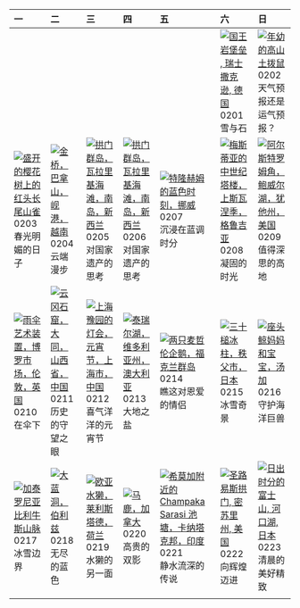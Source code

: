 | 一                                                                                                                                                                                                       | 二                                                                                                                                                                                             | 三                                                                                                                                                                                                      | 四                                                                                                                                                                                                | 五                                                                                                                                                                                                               | 六                                                                                                                                                                                                                                      | 日                                                                                                                                                                                            |
|:--------------------------------------------------------------------------------------------------------------------------------------------------------------------------------------------------------|:----------------------------------------------------------------------------------------------------------------------------------------------------------------------------------------------|:-------------------------------------------------------------------------------------------------------------------------------------------------------------------------------------------------------|:-------------------------------------------------------------------------------------------------------------------------------------------------------------------------------------------------|:----------------------------------------------------------------------------------------------------------------------------------------------------------------------------------------------------------------|:---------------------------------------------------------------------------------------------------------------------------------------------------------------------------------------------------------------------------------------|:---------------------------------------------------------------------------------------------------------------------------------------------------------------------------------------------|
|                                                                                                                                                                                                         |                                                                                                                                                                                               |                                                                                                                                                                                                        |                                                                                                                                                                                                  |                                                                                                                                                                                                                 | [![](https://www.bing.com/th?id=OHR.FestungKonigsteinElbsandsteingebirge_ZH-CN2192655745_320x240.jpg '国王岩堡垒 , 瑞士撒克逊, 德国')](https://www.bing.com/th?id=OHR.FestungKonigsteinElbsandsteingebirge_ZH-CN2192655745_UHD.jpg)<br>0201<br>雪与石 | [![](https://www.bing.com/th?id=OHR.AustriaMarmot_ZH-CN2303743586_320x240.jpg '年幼的高山土拨鼠')](https://www.bing.com/th?id=OHR.AustriaMarmot_ZH-CN2303743586_UHD.jpg)<br>0202<br>天气预报还是运气预报？      |
| [![](https://www.bing.com/th?id=OHR.BeginningofSpring25Y_ZH-CN7356156800_320x240.jpg '盛开的樱花树上的红头长尾山雀')](https://www.bing.com/th?id=OHR.BeginningofSpring25Y_ZH-CN7356156800_UHD.jpg)<br>0203<br>春光明媚的日子 | [![](https://www.bing.com/th?id=OHR.GoldenBridge_ZH-CN2910740727_320x240.jpg '金桥，巴拿山，岘港，越南')](https://www.bing.com/th?id=OHR.GoldenBridge_ZH-CN2910740727_UHD.jpg)<br>0204<br>云端漫步            | [![](https://www.bing.com/th?id=OHR.ScottishSheep_ZH-CN3051181797_320x240.jpg '拱门群岛，瓦拉里基海滩，南岛，新西兰')](https://www.bing.com/th?id=OHR.ScottishSheep_ZH-CN3051181797_UHD.jpg)<br>0205<br>对国家遗产的思考         | [![](https://www.bing.com/th?id=OHR.WhararikiBeach_ZH-CN7232913389_320x240.jpg '拱门群岛，瓦拉里基海滩，南岛，新西兰')](https://www.bing.com/th?id=OHR.WhararikiBeach_ZH-CN7232913389_UHD.jpg)<br>0206<br>对国家遗产的思考 | [![](https://www.bing.com/th?id=OHR.BlueNorway_ZH-CN7489077966_320x240.jpg '特隆赫姆的蓝色时刻，挪威')](https://www.bing.com/th?id=OHR.BlueNorway_ZH-CN7489077966_UHD.jpg)<br>0207<br>沉浸在蓝调时分                               | [![](https://www.bing.com/th?id=OHR.SnowySvaneti_ZH-CN7626153023_320x240.jpg '梅斯蒂亚的中世纪塔楼，上斯瓦涅季，格鲁吉亚')](https://www.bing.com/th?id=OHR.SnowySvaneti_ZH-CN7626153023_UHD.jpg)<br>0208<br>凝固的时光                                           | [![](https://www.bing.com/th?id=OHR.AlstromPoint_ZH-CN7844819126_320x240.jpg '阿尔斯特罗姆角，鲍威尔湖，犹他州，美国')](https://www.bing.com/th?id=OHR.AlstromPoint_ZH-CN7844819126_UHD.jpg)<br>0209<br>值得深思的高地 |
| [![](https://www.bing.com/th?id=OHR.UmbrellaDay_ZH-CN8024305066_320x240.jpg '雨伞艺术装置，博罗市场，伦敦，英国')](https://www.bing.com/th?id=OHR.UmbrellaDay_ZH-CN8024305066_UHD.jpg)<br>0210<br>在伞下                    | [![](https://www.bing.com/th?id=OHR.YungangGrottoes_ZH-CN8275054060_320x240.jpg '云冈石窟，大同，山西省，中国')](https://www.bing.com/th?id=OHR.YungangGrottoes_ZH-CN8275054060_UHD.jpg)<br>0211<br>历史的守望之眼 | [![](https://www.bing.com/th?id=OHR.LanterFestival25Y_ZH-CN8547998003_320x240.jpg '上海豫园的灯会，元宵节，上海市，中国')](https://www.bing.com/th?id=OHR.LanterFestival25Y_ZH-CN8547998003_UHD.jpg)<br>0212<br>喜气洋洋的元宵节 | [![](https://www.bing.com/th?id=OHR.LakeTyrrell_ZH-CN8860948292_320x240.jpg '泰瑞尔湖，维多利亚州，澳大利亚')](https://www.bing.com/th?id=OHR.LakeTyrrell_ZH-CN8860948292_UHD.jpg)<br>0213<br>大地之盐              | [![](https://www.bing.com/th?id=OHR.PenguinLove_ZH-CN9124008164_320x240.jpg '两只麦哲伦企鹅，福克兰群岛')](https://www.bing.com/th?id=OHR.PenguinLove_ZH-CN9124008164_UHD.jpg)<br>0214<br>瞧这对恩爱的情侣                           | [![](https://www.bing.com/th?id=OHR.Misotsuchi2025_ZH-CN9260395680_320x240.jpg '三十槌冰柱，秩父市，日本')](https://www.bing.com/th?id=OHR.Misotsuchi2025_ZH-CN9260395680_UHD.jpg)<br>0215<br>冰雪奇景                                                 | [![](https://www.bing.com/th?id=OHR.HumpbackMother_ZH-CN9453300759_320x240.jpg '座头鲸妈妈和宝宝，汤加')](https://www.bing.com/th?id=OHR.HumpbackMother_ZH-CN9453300759_UHD.jpg)<br>0216<br>守护海洋巨兽      |
| [![](https://www.bing.com/th?id=OHR.CatalanPyrenees_ZH-CN9699602584_320x240.jpg '加泰罗尼亚比利牛斯​​山脉')](https://www.bing.com/th?id=OHR.CatalanPyrenees_ZH-CN9699602584_UHD.jpg)<br>0217<br>冰雪边界               | [![](https://www.bing.com/th?id=OHR.BlueBelize_ZH-CN9875040666_320x240.jpg '大蓝洞，伯利兹')](https://www.bing.com/th?id=OHR.BlueBelize_ZH-CN9875040666_UHD.jpg)<br>0218<br>无尽的蓝色                    | [![](https://www.bing.com/th?id=OHR.IceHoleOtter_ZH-CN0106321041_320x240.jpg '欧亚水獭，莱利斯塔德，荷兰')](https://www.bing.com/th?id=OHR.IceHoleOtter_ZH-CN0106321041_UHD.jpg)<br>0219<br>水獭的另一面                  | [![](https://www.bing.com/th?id=OHR.CanadaDeer_ZH-CN0631345798_320x240.jpg '马鹿，加拿大')](https://www.bing.com/th?id=OHR.CanadaDeer_ZH-CN0631345798_UHD.jpg)<br>0220<br>高贵的双影                        | [![](https://www.bing.com/th?id=OHR.ChampakaSarasi_ZH-CN0254940579_320x240.jpg '希莫加附近的 Champaka Sarasi 池塘，卡纳塔克邦，印度')](https://www.bing.com/th?id=OHR.ChampakaSarasi_ZH-CN0254940579_UHD.jpg)<br>0221<br>静水流深的传说 | [![](https://www.bing.com/th?id=OHR.StLouisArch_ZH-CN0442955735_320x240.jpg '圣路易斯拱门, 密苏里州, 美国')](https://www.bing.com/th?id=OHR.StLouisArch_ZH-CN0442955735_UHD.jpg)<br>0222<br>向辉煌迈进                                                  | [![](https://www.bing.com/th?id=OHR.MtFujiSunrise_ZH-CN0567499176_320x240.jpg '日出时分的富士山, 河口湖, 日本')](https://www.bing.com/th?id=OHR.MtFujiSunrise_ZH-CN0567499176_UHD.jpg)<br>0223<br>清晨的美好精致 |
|                                                                                                                                                                                                         |                                                                                                                                                                                               |                                                                                                                                                                                                        |                                                                                                                                                                                                  |                                                                                                                                                                                                                 |                                                                                                                                                                                                                                        |                                                                                                                                                                                              |